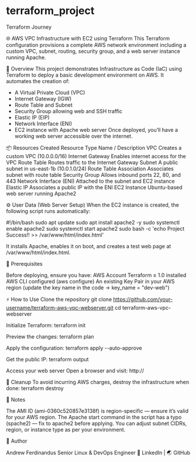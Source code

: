 # terraform_project
Terraform Journey

🌐 AWS VPC Infrastructure with EC2 using Terraform
This Terraform configuration provisions a complete AWS network environment including a custom VPC, subnet, routing, security group, and a web server instance running Apache.

🚀 Overview
This project demonstrates Infrastructure as Code (IaC) using Terraform to deploy a basic development environment on AWS.
It automates the creation of:

- A Virtual Private Cloud (VPC)
- Internet Gateway (IGW)
- Route Table and Subnet
- Security Group allowing web and SSH traffic
- Elastic IP (EIP)
- Network Interface (ENI)
- EC2 instance with Apache web server
Once deployed, you’ll have a working web server accessible over the internet.

📦 Resources Created
Resource Type	            Name / Description
VPC	                      Creates a custom VPC (10.0.0.0/16)
Internet Gateway	        Enables internet access for the VPC
Route Table	              Routes traffic to the Internet Gateway
Subnet	                  A public subnet in us-east-1b (10.0.1.0/24)
Route Table Association	  Associates subnet with route table
Security Group	          Allows inbound ports 22, 80, and 443
Network Interface (ENI)	  Attached to the subnet and EC2 instance
Elastic IP	              Associates a public IP with the ENI
EC2 Instance	            Ubuntu-based web server running Apache2

⚙️ User Data (Web Server Setup)
When the EC2 instance is created, the following script runs automatically:

#!/bin/bash
sudo apt update
sudo apt install apache2 -y
sudo systemctl enable apache2
sudo systemctl start apache2
sudo bash -c 'echo Project Success!! >> /var/www/html/index.html'

It installs Apache, enables it on boot, and creates a test web page at /var/www/html/index.html.

🧩 Prerequisites

Before deploying, ensure you have:
AWS Account
Terraform ≥ 1.0 installed
AWS CLI configured (aws configure)
An existing Key Pair in your AWS region (update the key name in the code → key_name = "dev-web")

⚡ How to Use
Clone the repository
git clone https://github.com/your-username/terraform-aws-vpc-webserver.git
cd terraform-aws-vpc-webserver

Initialize Terraform:
terraform init

Preview the changes:
terraform plan

Apply the configuration:
terraform apply --auto-approve

Get the public IP:
terraform output

Access your web server
Open a browser and visit:
http://<your-elastic-ip>

🧹 Cleanup
To avoid incurring AWS charges, destroy the infrastructure when done:
terraform destroy

🧠 Notes

The AMI ID (ami-0360c520857e3138f) is region-specific — ensure it’s valid for your AWS region.
The Apache start command in the script has a typo (spache2) — fix to apache2 before applying.
You can adjust subnet CIDRs, region, or instance type as per your environment.

📘 Author

Andrew Ferdinandus
Senior Linux & DevOps Engineer
🔗 LinkedIn | 🌏 GitHub

